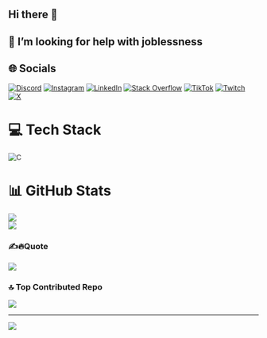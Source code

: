 ## Hi there 👋
## 🤔 I’m looking for help with joblessness

## 🌐 Socials
[![Discord](https://img.shields.io/badge/Discord-%237289DA.svg?logo=discord&logoColor=white)](https://discord.gg/discordapp.com/users/460296285858037760) [![Instagram](https://img.shields.io/badge/Instagram-%23E4405F.svg?logo=Instagram&logoColor=white)](https://instagram.com/adinza18) [![LinkedIn](https://img.shields.io/badge/LinkedIn-%230077B5.svg?logo=linkedin&logoColor=white)](https://linkedin.com/in/saladin-zhalifunnas-ahfar-407393321) [![Stack Overflow](https://img.shields.io/badge/-Stackoverflow-FE7A16?logo=stack-overflow&logoColor=white)](https://stackoverflow.com/users/26853281/lecylecy) [![TikTok](https://img.shields.io/badge/TikTok-%23000000.svg?logo=TikTok&logoColor=white)](https://tiktok.com/@adinza18) [![Twitch](https://img.shields.io/badge/Twitch-%239146FF.svg?logo=Twitch&logoColor=white)](https://twitch.tv/ASCMK) [![X](https://img.shields.io/badge/X-black.svg?logo=X&logoColor=white)](https://x.com/dynoouuw) 

# 💻 Tech Stack
![C](https://img.shields.io/badge/c-%2300599C.svg?style=for-the-badge&logo=c&logoColor=white)

<!-- BEGIN YOUTUBE-CARDS -->
<!-- # 😅 testing readme... sry
[![Minji](https://ytcards.demolab.com/?id=f9cViIsTarw&title=Minji+Nyanyi+'Pernah+Muda'Cover&lang=en&timestamp=1730221200&background_color=%230d1117&title_color=%23ffffff&stats_color=%23dedede&max_title_lines=1&width=250&border_radius=5&duration=174 "[By Jeans] 'Laufey - Falling Behind' Cover by MINJI | NewJeans")](https://youtu.be/f9cViIsTarw?si=h8qw0iXXR2vmrYcA) -->
<!-- END YOUTUBE-CARDS -->

# 📊 GitHub Stats
![](https://github-readme-stats.vercel.app/api?username=LecyLecy&theme=dark&hide_border=false&include_all_commits=false&count_private=false)<br/>
![](https://github-readme-streak-stats.herokuapp.com/?user=LecyLecy&theme=dark&hide_border=false)<br/>

### ✍️🔥Quote
![](https://quotes-github-readme.vercel.app/api?type=horizontal&theme=dark)

### 🔝 Top Contributed Repo
![](https://github-contributor-stats.vercel.app/api?username=LecyLecy&limit=5&theme=dark&combine_all_yearly_contributions=true)

---
[![](https://visitcount.itsvg.in/api?id=LecyLecy&icon=5&color=12)](https://visitcount.itsvg.in)

<!-- Proudly created with GPRM ( https://gprm.itsvg.in ) -->

<!--
## Hi there 👋
## 🤔 I’m looking for help with joblessness
## 📸 [@adinza18](https://www.instagram.com/adinza18)
[![Lecy's GitHub stats](https://github-readme-stats.vercel.app/api?username=lecylecy&show_icons=true&theme=tokyonight)](https://github.com/anuraghazra/github-readme-stats)
-->


<!--
**LecyLecy/LecyLecy** is a ✨ _special_ ✨ repository because its `README.md` (this file) appears on your GitHub profile.

Here are some ideas to get you started:

- 🔭 I’m currently working on ...
- 🌱 I’m currently learning ...
- 👯 I’m looking to collaborate on ...
- 🤔 I’m looking for help with ...
- 💬 Ask me about ...
- 📫 How to reach me: ...
- 😄 Pronouns: ...
- ⚡ Fun fact: ...

[![Lecy's GitHub stats](https://github-readme-stats.vercel.app/api?username=lecylecy&show_icons=true&theme=tokyonight)](https://github.com/anuraghazra/github-readme-stats)

https://youtu.be/f9cViIsTarw?si=h8qw0iXXR2vmrYcA
-->
